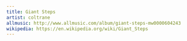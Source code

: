 ```yaml
---
title: Giant Steps
artist: coltrane
allmusic: http://www.allmusic.com/album/giant-steps-mw0000604243
wikipedia: https://en.wikipedia.org/wiki/Giant_Steps
---
```

